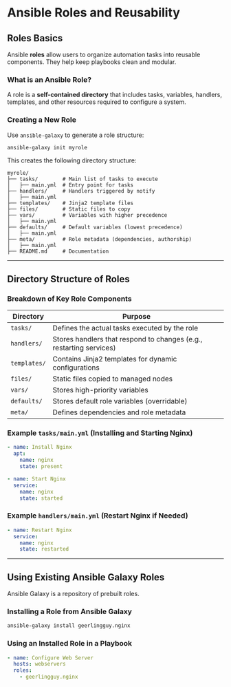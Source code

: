 # Ansible Roles and Reusability

## Roles Basics

Ansible **roles** allow users to organize automation tasks into reusable components. They help keep playbooks clean and modular.

### **What is an Ansible Role?**
A role is a **self-contained directory** that includes tasks, variables, handlers, templates, and other resources required to configure a system.

### **Creating a New Role**
Use `ansible-galaxy` to generate a role structure:
```bash
ansible-galaxy init myrole
```
This creates the following directory structure:
```
myrole/
├── tasks/        # Main list of tasks to execute
│   ├── main.yml  # Entry point for tasks
├── handlers/     # Handlers triggered by notify
│   ├── main.yml
├── templates/    # Jinja2 template files
├── files/        # Static files to copy
├── vars/         # Variables with higher precedence
│   ├── main.yml
├── defaults/     # Default variables (lowest precedence)
│   ├── main.yml
├── meta/         # Role metadata (dependencies, authorship)
│   ├── main.yml
├── README.md     # Documentation
```

---

## Directory Structure of Roles

### **Breakdown of Key Role Components**
| Directory | Purpose |
|-----------|---------|
| `tasks/` | Defines the actual tasks executed by the role |
| `handlers/` | Stores handlers that respond to changes (e.g., restarting services) |
| `templates/` | Contains Jinja2 templates for dynamic configurations |
| `files/` | Static files copied to managed nodes |
| `vars/` | Stores high-priority variables |
| `defaults/` | Stores default role variables (overridable) |
| `meta/` | Defines dependencies and role metadata |

### **Example `tasks/main.yml` (Installing and Starting Nginx)**
```yaml
- name: Install Nginx
  apt:
    name: nginx
    state: present

- name: Start Nginx
  service:
    name: nginx
    state: started
```

### **Example `handlers/main.yml` (Restart Nginx if Needed)**
```yaml
- name: Restart Nginx
  service:
    name: nginx
    state: restarted
```

---

## Using Existing Ansible Galaxy Roles

Ansible Galaxy is a repository of prebuilt roles.

### **Installing a Role from Ansible Galaxy**
```bash
ansible-galaxy install geerlingguy.nginx
```

### **Using an Installed Role in a Playbook**
```yaml
- name: Configure Web Server
  hosts: webservers
  roles:
    - geerlingguy.nginx
```
